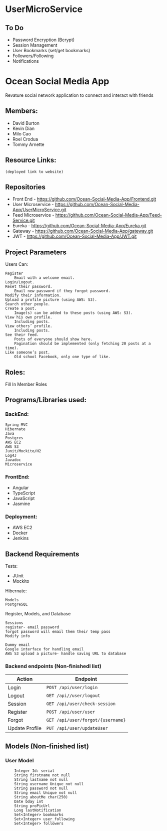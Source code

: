 # UserMicroService

## To Do
* Password Encryption (Bcrypt)
* Session Management
* User Bookmarks (set/get bookmarks)
* Followers/Following
* Notifications

# Ocean Social Media App
Revature social network application to connect and interact with friends

## Members:
* David Burton
* Kevin Dian
* Milo Cao
* Roel Crodua
* Tommy Arnette

## Resource Links:

    (deployed link to website)

## Repositories
   * Front End - https://github.com/Ocean-Social-Media-App/Frontend.git
   * User Microservice - https://github.com/Ocean-Social-Media-App/UserMicroService.git
   * Feed Microservice - https://github.com/Ocean-Social-Media-App/Feed-Service.git
   * Eureka - https://github.com/Ocean-Social-Media-App/Eureka.git
   * Gateway - https://github.com/Ocean-Social-Media-App/gateway.git
   * JWT - https://github.com/Ocean-Social-Media-App/JWT.git


## Project Parameters
Users Can:

    Register
        Email with a welcome email.
    Login/Logout.
    Reset their password.
        Email new password if they forgot password.
    Modify their information.
    Upload a profile picture (using AWS: S3).
    Search other people.
    Create a post.
        Image(s) can be added to these posts (using AWS: S3).
    View his own profile.
        Including posts.
    View others’ profile.
        Including posts.
    See their feed.
        Posts of everyone should show here.
        Pagination should be implemented (only fetching 20 posts at a time).
    Like someone’s post.
        Old school Facebook, only one type of like.

## Roles:
Fill In Member Roles

## Programs/Libraries used:

### BackEnd:

    Spring MVC
    Hibernate
    Java
    Postgres
    AWS EC2
    AWS S3
    Junit/Mockito/H2
    Log4J
    Javadoc
    Microservice

### FrontEnd:
* Angular
* TypeScript
* JavaScript
* Jasmine

### Deployment:
* AWS EC2
* Docker
* Jenkins

## Backend Requirements
Tests:
* JUnit
* Mockito

Hibernate:

    Models
    PostgreSQL

Register, Models, and Database

    Sessions
    register- email password
    forgot password will email them their temp pass
    Modify info

    Dummy email
    Google interface for handling email
    AWS S3 upload a picture- handle saving URL to database

### Backend endpoints (Non-finishedl list)

|   Action        |             Endpoint                |
|   ------        |             --------                |
|  Login 	      |   `POST /api/user/login`            |
|  Logout 	      |   `GET /api//user/logout`           |
|  Session        |   `GET /api/user/check-session`     |
|  Register       |   `POST /api/user/user`             |
|  Forgot 	      |   `GET /api/user/forgot/{username}` |
|  Update Profile | 	`PUT /api/user/updateUser`      |

## Models (Non-finished list)
### User Model
```
    Integer Id: serial
    String firstname not null
    String lastname not null
    String username Unique not null
    String password not null
    String email Unique not null
    String aboutMe char(250)
    Date bday int
    String proPicUrl
    Long lastNotification
    Set<Integer> bookmarks
    Set<Integer> user_following
    Set<Integer> followers
```
